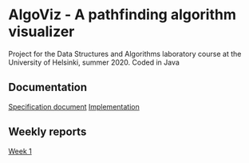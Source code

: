 # AlgoViz - A pathfinding algorithm visualizer
Project for the Data Structures and Algorithms laboratory course at the University of Helsinki, summer 2020. 
Coded in Java

## Documentation
[Specification document](documentation/specifications.md)
[Implementation](documentation/implementation.md)

## Weekly reports
[Week 1](documentation/weeklyreports/week1.md)
